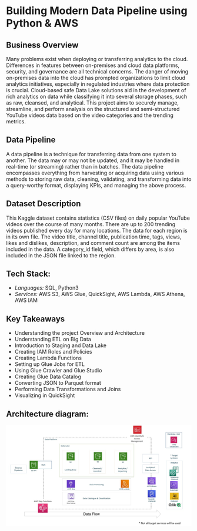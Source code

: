 # Building Modern Data Pipeline using Python & AWS 

## Business Overview

Many problems exist when deploying or transferring analytics to the cloud. Differences
in features between on-premises and cloud data platforms, security, and governance
are all technical concerns. The danger of moving on-premises data into the cloud has
prompted organizations to limit cloud analytics initiatives, especially in regulated
industries where data protection is crucial. Cloud-based safe Data Lake solutions aid in
the development of rich analytics on data while classifying it into several storage
phases, such as raw, cleansed, and analytical. This project aims to securely manage,
streamline, and perform analysis on the structured and semi-structured YouTube videos
data based on the video categories and the trending metrics.

## Data Pipeline

A data pipeline is a technique for transferring data from one system to another. The data
may or may not be updated, and it may be handled in real-time (or streaming) rather
than in batches. The data pipeline encompasses everything from harvesting or
acquiring data using various methods to storing raw data, cleaning, validating, and
transforming data into a query-worthy format, displaying KPIs, and managing the above
process.

## Dataset Description

This Kaggle dataset contains statistics (CSV files) on daily popular YouTube videos over
the course of many months. There are up to 200 trending videos published every day
for many locations. The data for each region is in its own file. The video title, channel
title, publication time, tags, views, likes and dislikes, description, and comment count
are among the items included in the data. A category_id field, which differs by area, is
also included in the JSON file linked to the region.

## Tech Stack:

- *Languages:* SQL, Python3
- *Services:* AWS S3, AWS Glue, QuickSight, AWS Lambda, AWS Athena, AWS IAM

## Key Takeaways

- Understanding the project Overview and Architecture
- Understanding ETL on Big Data
- Introduction to Staging and Data Lake
- Creating IAM Roles and Policies
- Creating Lambda Functions
- Setting up Glue Jobs for ETL
- Using Glue Crawler and Glue Studio
- Creating Glue Data Catalog
- Converting JSON to Parquet format
- Performing Data Transformations and Joins
- Visualizing in QuickSight

## Architecture diagram:

![architecture diagram of project](https://github.com/aiwithqasim/Building-Modern-Data-Architecture-Pipeline-using-Python-AWS-/blob/dev/docs%20%26%20architecture/Architecture.jpg)